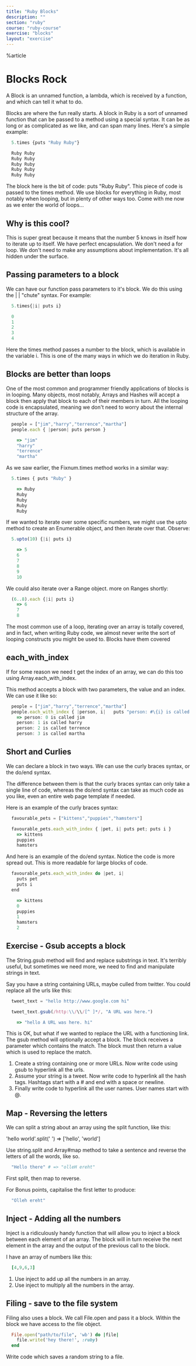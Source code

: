 ```yaml
---
title: "Ruby Blocks"
description: ""
section: "ruby"
course: "ruby-course"
exercise: "blocks"
layout: "exercise"
---
```


%article




# Blocks Rock

A Block is an unnamed function, a lambda, which is received by a function, and which can tell it what to do.


Blocks are where the fun really starts. A block in Ruby is a sort of unnamed function that can be passed to a method using a special syntax. It can be as long or as complicated as we like, and can span many lines. Here's a simple example:

```js
  5.times {puts "Ruby Ruby"}

  Ruby Ruby
  Ruby Ruby
  Ruby Ruby
  Ruby Ruby
  Ruby Ruby
```





The block here is the bit of code: puts "Ruby Ruby". This piece of code is passed to the times method. We use blocks for everything in Ruby, most notably when looping, but in plenty of other ways too. Come with me now as we enter the world of loops…

## Why is this cool?

This is super great because it means that the number 5 knows in itself how to iterate up to itself. We have perfect encapsulation. We don't need a for loop. We don't need to make any assumptions about implementation. It's all hidden under the surface.

## Passing parameters to a block

We can have our function pass parameters to it's block. We do this using the \| \| "chute" syntax. For example:

```js
  5.times{|i| puts i}

  0
  1
  2
  3
  4
```





Here the times method passes a number to the block, which is available in the variable i. This is one of the many ways in which we do iteration in Ruby.

## Blocks are better than loops

One of the most common and programmer friendly applications of blocks is in looping. Many objects, most notably, Arrays and Hashes will accept a block then apply that block to each of their members in turn. All the looping code is encapsulated, meaning we don't need to worry about the internal structure of the array.

```js
  people = ["jim","harry","terrence","martha"]
  people.each { |person| puts person }

    => "jim"
    "harry"
    "terrence"
    "martha"
```





As we saw earlier, the Fixnum.times method works in a similar way:

```js
  5.times { puts "Ruby" }

    => Ruby
    Ruby
    Ruby
    Ruby
    Ruby
```





If we wanted to iterate over some specific numbers, we might use the upto method to create an Enumerable object, and then iterate over that. Observe:

```js
  5.upto(10) {|i| puts i}

    => 5
    6
    7
    8
    9
    10
```





We could also iterate over a Range object. more on Ranges shortly:

```js
  (6..8).each {|i| puts i}
    => 6
    7
    8
```





The most common use of a loop, iterating over an array is totally covered, and in fact, when writing Ruby code, we almost never write the sort of looping constructs you might be used to. Blocks have them covered

## each_with_index

If for some reason we need t get the index of an array, we can do this too using Array.each_with_index.

This method accepts a block with two parameters, the value and an index. We can use it like so:

```js
  people = ["jim","harry","terrence","martha"]
  people.each_with_index { |person, i|   puts "person: #\{i} is called #\{person}" }
    => person: 0 is called jim
    person: 1 is called harry
    person: 2 is called terrence
    person: 3 is called martha
```





## Short and Curlies

We can declare a block in two ways. We can use the curly braces syntax, or the do/end syntax.

The difference between them is that the curly braces syntax can only take a single line of code, whereas the do/end syntax can take as much code as you like, even an entire web page template if needed.

Here is an example of the curly braces syntax:

```js
  favourable_pets = ["kittens","puppies","hamsters"]

  favourable_pets.each_with_index { |pet, i| puts pet; puts i }
    => kittens
    puppies
    hamsters
```





And here is an example of the do/end syntax. Notice the code is more spread out. This is more readable for large blocks of code.

```js
  favourable_pets.each_with_index do |pet, i|
    puts pet
    puts i
  end

    => kittens
    0
    puppies
    1
    hamsters
    2
```








## Exercise - Gsub accepts a block

The String.gsub method will find and replace substrings in text. It's terribly useful, but sometimes we need more, we need to find and manipulate strings in text.

Say you have a string containing URLs, maybe culled from twitter. You could replace all the urls like this:

```js
  tweet_text = "hello http://www.google.com hi"

  tweet_text.gsub(/http:\\/\\/[^ ]*/, "A URL was here.")

    => "hello A URL was here. hi"
```





This is OK, but what if we wanted to replace the URL with a functioning link. The gsub method will optionally accept a block. The block receives a parameter which contains the match. The block must then return a value which is used to replace the match.

1. Create a string containing one or more URLs. Now write code using gsub to hyperlink all the urls.
2. Assume your string is a tweet. Now write code to hyperlink all the hash tags. Hashtags start with a # and end with a space or newline.
3. Finally write code to hyperlink all the user names. User names start with @.







## Map - Reversing the letters

We can split a string about an array using the split function, like this:

'hello world'.split(' ')
=> ['hello', 'world']

Use string.split and Array#map method to take a sentence and reverse the letters of all the words, like so.

```ruby
  "Hello there" # => "olleH ereht"
```



First split, then map to reverse.



For Bonus points, capitalise the first letter to produce:

```ruby
  "Olleh ereht"
```











## Inject - Adding all the numbers

Inject is a ridiculously handy function that will allow you to inject a block between each element of an array. The block will in turn receive the next element in the array and the output of the previous call to the block.

I have an array of numbers like this:

```ruby
  [4,9,6,3]
```





1. Use inject to add up all the numbers in an array.
2. Use inject to multiply all the numbers in the array.







## Filing - save to the file system

Filing also uses a block. We call File.open and pass it a block. Within the block we have access to the file object.

```ruby
  File.open("path/to/file", 'wb') do |file|
    file.write('hey there!', :ruby)
  end
```





Write code which saves a random string to a file.

